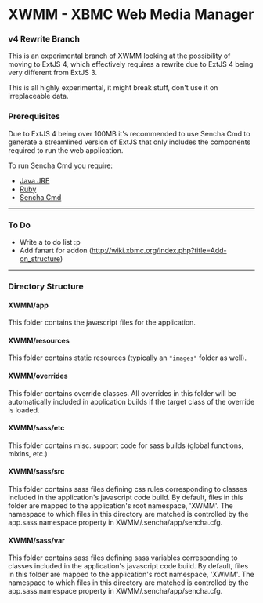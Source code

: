 XWMM - XBMC Web Media Manager
====

### v4 Rewrite Branch
This is an experimental branch of XWMM looking at the possibility of moving to
ExtJS 4, which effectively requires a rewrite due to ExtJS 4 being very
different from ExtJS 3.

This is all highly experimental, it might break stuff, don't use it on
irreplaceable data.

### Prerequisites
Due to ExtJS 4 being over 100MB it's recommended to use Sencha Cmd to generate
a streamlined version of ExtJS that only includes the components required to
run the web application.

To run Sencha Cmd you require:
* [Java JRE](http://java.com/en/download/ "Title")
* [Ruby](http://rubyinstaller.org/downloads/ "Title")
* [Sencha Cmd](http://docs.sencha.com/extjs/4.2.1/#!/guide/command "Title")

- - -

### To Do
* Write a to do list :p
* Add fanart for addon (http://wiki.xbmc.org/index.php?title=Add-on_structure)

- - -

### Directory Structure
#### XWMM/app

This folder contains the javascript files for the application.

#### XWMM/resources

This folder contains static resources (typically an `"images"` folder as well).

#### XWMM/overrides

This folder contains override classes. All overrides in this folder will be 
automatically included in application builds if the target class of the override
is loaded.

#### XWMM/sass/etc

This folder contains misc. support code for sass builds (global functions, 
mixins, etc.)

#### XWMM/sass/src

This folder contains sass files defining css rules corresponding to classes
included in the application's javascript code build.  By default, files in this 
folder are mapped to the application's root namespace, 'XWMM'. The
namespace to which files in this directory are matched is controlled by the
app.sass.namespace property in XWMM/.sencha/app/sencha.cfg. 

#### XWMM/sass/var

This folder contains sass files defining sass variables corresponding to classes
included in the application's javascript code build.  By default, files in this 
folder are mapped to the application's root namespace, 'XWMM'. The
namespace to which files in this directory are matched is controlled by the
app.sass.namespace property in XWMM/.sencha/app/sencha.cfg. 
